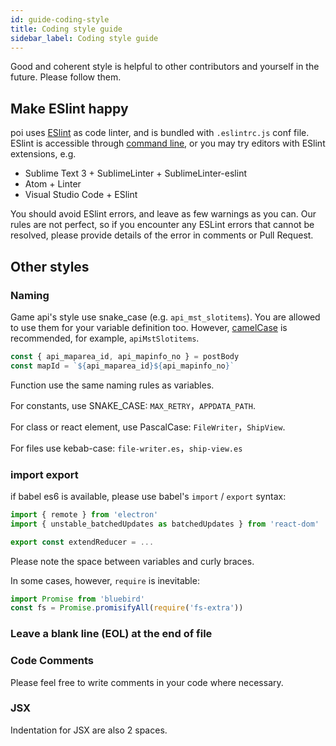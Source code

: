 ```yaml
---
id: guide-coding-style
title: Coding style guide
sidebar_label: Coding style guide
---
```


Good and coherent style is helpful to other contributors and yourself in the future. Please follow them.

## Make ESlint happy

poi uses [ESlint](http://eslint.org/) as code linter, and is bundled with `.eslintrc.js` conf file. ESlint is accessible through [command line](http://eslint.org/docs/user-guide/command-line-interface), or you may try editors with ESlint extensions, e.g.

* Sublime Text 3 + SublimeLinter + SublimeLinter-eslint
* Atom + Linter
* Visual Studio Code + ESlint

You should avoid ESlint errors, and leave as few warnings as you can. Our rules are not perfect, so if you encounter any ESLint errors that cannot be resolved, please provide details of the error in comments or Pull Request.

## Other styles

### Naming

Game api's style use snake_case (e.g. `api_mst_slotitems`). You are allowed to use them for your variable definition too. However, [camelCase](https://en.wikipedia.org/wiki/Camel_case) is recommended, for example, `apiMstSlotitems`.

```javascript
const { api_maparea_id, api_mapinfo_no } = postBody
const mapId = `${api_maparea_id}${api_mapinfo_no}`
```

Function use the same naming rules as variables.

For constants, use SNAKE_CASE: `MAX_RETRY`，`APPDATA_PATH`.

For class or react element, use PascalCase: `FileWriter`，`ShipView`.

For files use kebab-case: `file-writer.es`，`ship-view.es`

### import export

if babel es6 is available, please use babel's `import` / `export` syntax:

```javascript
import { remote } from 'electron'
import { unstable_batchedUpdates as batchedUpdates } from 'react-dom'

export const extendReducer = ...
```

Please note the space between variables and curly braces.

In some cases, however, `require` is inevitable:

```javascript
import Promise from 'bluebird'
const fs = Promise.promisifyAll(require('fs-extra'))
```

### Leave a blank line (EOL) at the end of file

### Code Comments

Please feel free to write comments in your code where necessary.

### JSX

Indentation for JSX are also 2 spaces.
